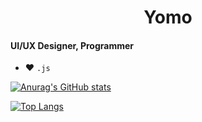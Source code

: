 <h1 align="center">Yomo</h1>

#### UI/UX Designer, Programmer
- ❤️ `.js`

[![Anurag's GitHub stats](https://github-readme-stats.vercel.app/api?username=YomoSK&count_private=true&show_icons=true&theme=onedark&hide=issues,prs,stars&hide_border=true)](https://github.com/anuraghazra/github-readme-stats)

[![Top Langs](https://github-readme-stats.vercel.app/api/top-langs/?username=YomoSK&layout=compact)](https://github.com/anuraghazra/github-readme-stats)

<!--
**YomoSK/YomoSK** is a ✨ _special_ ✨ repository because its `README.md` (this file) appears on your GitHub profile.

Here are some ideas to get you started:

- 🔭 I’m currently working on ...
- 🌱 I’m currently learning ...
- 👯 I’m looking to collaborate on ...
- 🤔 I’m looking for help with ...
- 💬 Ask me about ...
- 📫 How to reach me: ...
- 😄 Pronouns: ...
- ⚡ Fun fact: ...
-->
